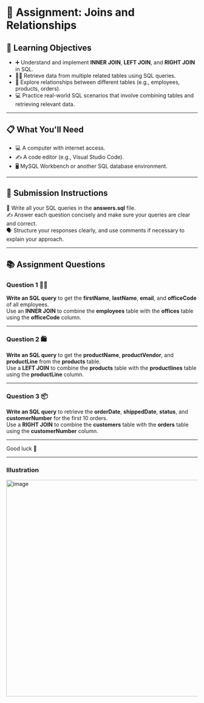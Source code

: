 # 📝 **Assignment: Joins and Relationships**

## 🎯 **Learning Objectives**
* ➕ Understand and implement **INNER JOIN**, **LEFT JOIN**, and **RIGHT JOIN** in SQL.
* 👨‍💻 Retrieve data from multiple related tables using SQL queries.
* 🔗 Explore relationships between different tables (e.g., employees, products, orders).
* 💻 Practice real-world SQL scenarios that involve combining tables and retrieving relevant data.

---

## 📋 **What You'll Need**
* 💻 A computer with internet access.
* ✍️ A code editor (e.g., Visual Studio Code).
* 🖥️ MySQL Workbench or another SQL database environment.

---

## 📝 **Submission Instructions**  
📂 Write all your SQL queries in the **answers.sql** file.  
✍️ Answer each question concisely and make sure your queries are clear and correct.  
🗣️ Structure your responses clearly, and use comments if necessary to explain your approach.

---

## 📚 **Assignment Questions**

### **Question 1 🧑‍💼**  
**Write an SQL query** to get the **firstName**, **lastName**, **email**, and **officeCode** of all employees.  
Use an **INNER JOIN** to combine the **employees** table with the **offices** table using the **officeCode** column.

---

### **Question 2 🛍️**  
**Write an SQL query** to get the **productName**, **productVendor**, and **productLine** from the **products** table.  
Use a **LEFT JOIN** to combine the **products** table with the **productlines** table using the **productLine** column.

---

### **Question 3 📦**  
**Write an SQL query** to retrieve the **orderDate**, **shippedDate**, **status**, and **customerNumber** for the first 10 orders.  
Use a **RIGHT JOIN** to combine the **customers** table with the **orders** table using the **customerNumber** column.

---

Good luck 🚀

---

### Illustration

<img width="1319" height="570" alt="image" src="https://github.com/user-attachments/assets/8fb07cdb-ec3f-441b-8fd0-9b507386ca85" />

